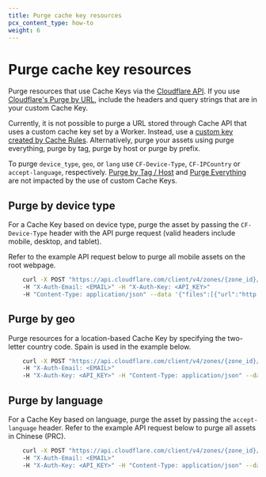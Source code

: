 ```yaml
---
title: Purge cache key resources
pcx_content_type: how-to
weight: 6
---
```


# Purge cache key resources

Purge resources that use Cache Keys via the [Cloudflare API](/api/operations/zone-purge). If you use [Cloudflare's Purge by URL](/api/operations/zone-purge#purge-cached-content-by-url), include the headers and query strings that are in your custom Cache Key.

Currently, it is not possible to purge a URL stored through Cache API that uses a custom cache key set by a Worker. Instead, use a [custom key created by Cache Rules](/cache/how-to/cache-rules/settings/#cache-key). Alternatively, purge your assets using purge everything, purge by tag, purge by host or purge by prefix.

To purge `device_type`, `geo`, or `lang` use `CF-Device-Type`, `CF-IPCountry` or `accept-language`, respectively. [Purge by Tag / Host](/api/operations/zone-purge#purge-cached-content-by-tag-host-or-prefix) and [Purge Everything](/api/operations/zone-purge#purge-all-cached-content) are not impacted by the use of custom Cache Keys.

## Purge by device type

For a Cache Key based on device type, purge the asset by passing the `CF-Device-Type` header with the API purge request (valid headers include mobile, desktop, and tablet).

Refer to the example API request below to purge all mobile assets on the root webpage.

```bash
    curl -X POST "https://api.cloudflare.com/client/v4/zones/{zone_id}/purge_cache"
    -H "X-Auth-Email: <EMAIL>" -H "X-Auth-Key: <API_KEY>"
    -H "Content-Type: application/json" --data '{"files":[{"url":"http://my.website.com/","headers":{"CF-Device-Type":"mobile"}}]}'
```

## Purge by geo

Purge resources for a location-based Cache Key by specifying the two-letter country code. Spain is used in the example below.

```bash
    curl -X POST "https://api.cloudflare.com/client/v4/zones/{zone_id}/purge_cache"
    -H "X-Auth-Email: <EMAIL>"
    -H "X-Auth-Key: <API_KEY>" -H "Content-Type: application/json" --data '{"files":[{"url":"http://my.website.com/", "headers":{"CF-IPCountry":"ES"}}]}'
```

## Purge by language

For a Cache Key based on language, purge the asset by passing the `accept-language` header. Refer to the example API request below to purge all assets in Chinese (PRC).

```bash
    curl -X POST "https://api.cloudflare.com/client/v4/zones/{zone_id}/purge_cache"    
    -H "X-Auth-Email: <EMAIL>"    
    -H "X-Auth-Key: <API_KEY>" -H "Content-Type: application/json" --data '{"files":[{"url":"http://my.website.com/", "headers":{"accept-language":"zh-CN"}}]}'
```